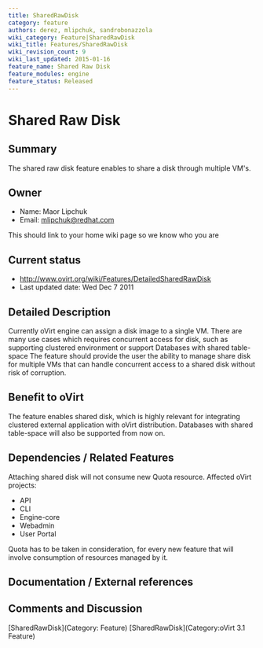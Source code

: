 ```yaml
---
title: SharedRawDisk
category: feature
authors: derez, mlipchuk, sandrobonazzola
wiki_category: Feature|SharedRawDisk
wiki_title: Features/SharedRawDisk
wiki_revision_count: 9
wiki_last_updated: 2015-01-16
feature_name: Shared Raw Disk
feature_modules: engine
feature_status: Released
---
```


# Shared Raw Disk

## Summary

The shared raw disk feature enables to share a disk through multiple VM's.

## Owner

*   Name: Maor Lipchuk
*   Email: mlipchuk@redhat.com

This should link to your home wiki page so we know who you are

## Current status

*   <http://www.ovirt.org/wiki/Features/DetailedSharedRawDisk>
*   Last updated date: Wed Dec 7 2011

## Detailed Description

Currently oVirt engine can assign a disk image to a single VM.
There are many use cases which requires concurrent access for disk, such as supporting clustered environment or support Databases with shared table-space
The feature should provide the user the ability to manage share disk for multiple VMs that can handle concurrent access to a shared disk without risk of corruption.

## Benefit to oVirt

The feature enables shared disk, which is highly relevant for integrating clustered external application with oVirt distribution. Databases with shared table-space will also be supported from now on.

## Dependencies / Related Features

Attaching shared disk will not consume new Quota resource. Affected oVirt projects:

*   API
*   CLI
*   Engine-core
*   Webadmin
*   User Portal

Quota has to be taken in consideration, for every new feature that will involve consumption of resources managed by it.

## Documentation / External references

## Comments and Discussion


[SharedRawDisk](Category: Feature) [SharedRawDisk](Category:oVirt 3.1 Feature)

